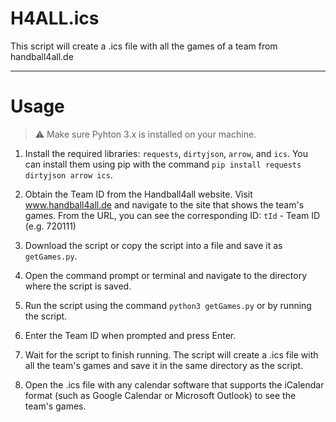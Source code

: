 # H4ALL.ics
This script will create a .ics file with all the games of a team from handball4all.de
***
#  Usage

> ⚠ Make sure Pyhton 3.x is installed on your machine.

1. Install the required libraries: `requests`, `dirtyjson`, `arrow`, and `ics`. You can install them using pip with the command `pip install requests dirtyjson arrow ics`.

2. Obtain the Team ID from the Handball4all website. Visit www.handball4all.de and navigate to the site that shows the team's games. From the URL, you can see the corresponding ID:
     `tId` - Team ID (e.g. 720111)

3. Download the script or copy the script into a file and save it as `getGames.py`.

4. Open the command prompt or terminal and navigate to the directory where the script is saved.

5. Run the script using the command `python3 getGames.py` or by running the script.

6. Enter the Team ID when prompted and press Enter.

7. Wait for the script to finish running. The script will create a .ics file with all the team's games and save it in the same directory as the script.

8. Open the .ics file with any calendar software that supports the iCalendar format (such as Google Calendar or Microsoft Outlook) to see the team's games.
    
